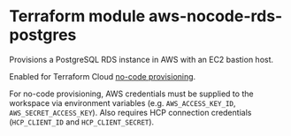 # Terraform module aws-nocode-rds-postgres

Provisions a PostgreSQL RDS instance in AWS with an EC2 bastion host.

Enabled for Terraform Cloud [no-code provisioning](https://developer.hashicorp.com/terraform/cloud-docs/no-code-provisioning/module-design).

For no-code provisioning, AWS credentials must be supplied to the workspace via environment variables (e.g. `AWS_ACCESS_KEY_ID`, `AWS_SECRET_ACCESS_KEY`). Also requires HCP connection credentials (`HCP_CLIENT_ID` and `HCP_CLIENT_SECRET`).
